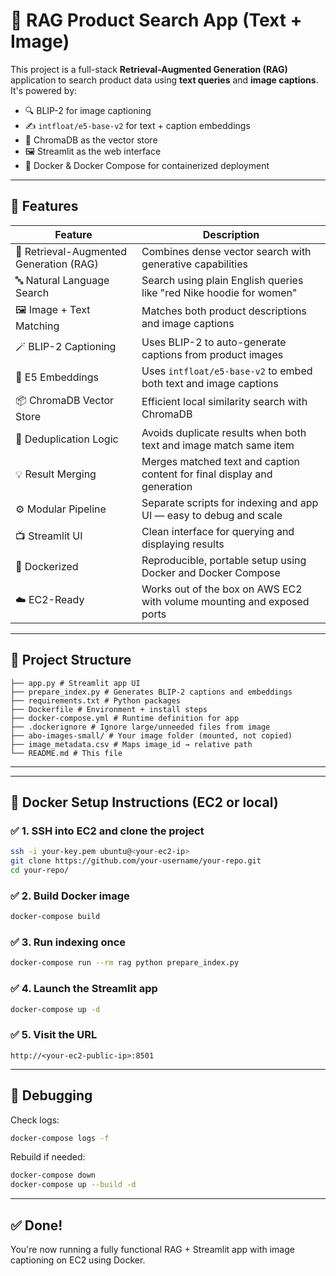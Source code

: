 # 🧠 RAG Product Search App (Text + Image)

This project is a full-stack **Retrieval-Augmented Generation (RAG)** application to search product data using **text queries** and **image captions**. It's powered by:

- 🔍 BLIP-2 for image captioning
- ✍️ `intfloat/e5-base-v2` for text + caption embeddings
- 🧠 ChromaDB as the vector store
- 🖼️ Streamlit as the web interface
- 🐳 Docker & Docker Compose for containerized deployment

---

## 📌 Features

| Feature                                 | Description                                                              |
| --------------------------------------- | ------------------------------------------------------------------------ |
| 🧠 Retrieval-Augmented Generation (RAG) | Combines dense vector search with generative capabilities                |
| 🔤 Natural Language Search              | Search using plain English queries like "red Nike hoodie for women"      |
| 🖼️ Image + Text Matching               | Matches both product descriptions and image captions                     |
| 🪄 BLIP-2 Captioning                    | Uses BLIP-2 to auto-generate captions from product images                |
| 🔎 E5 Embeddings                        | Uses `intfloat/e5-base-v2` to embed both text and image captions         |
| 📦 ChromaDB Vector Store                | Efficient local similarity search with ChromaDB                          |
| 🔁 Deduplication Logic                  | Avoids duplicate results when both text and image match same item        |
| 💡 Result Merging                       | Merges matched text and caption content for final display and generation |
| ⚙️ Modular Pipeline                     | Separate scripts for indexing and app UI — easy to debug and scale       |
| 📺 Streamlit UI                         | Clean interface for querying and displaying results                      |
| 🐳 Dockerized                           | Reproducible, portable setup using Docker and Docker Compose             |
| ☁️ EC2-Ready                            | Works out of the box on AWS EC2 with volume mounting and exposed ports   |

---

## 📁 Project Structure

```
├── app.py # Streamlit app UI
├── prepare_index.py # Generates BLIP-2 captions and embeddings
├── requirements.txt # Python packages
├── Dockerfile # Environment + install steps
├── docker-compose.yml # Runtime definition for app
├── .dockerignore # Ignore large/unneeded files from image
├── abo-images-small/ # Your image folder (mounted, not copied)
├── image_metadata.csv # Maps image_id → relative path
└── README.md # This file
```


---



---

## 🐳 Docker Setup Instructions (EC2 or local)

### ✅ 1. SSH into EC2 and clone the project

```bash
ssh -i your-key.pem ubuntu@<your-ec2-ip>
git clone https://github.com/your-username/your-repo.git
cd your-repo/
```

### ✅ 2. Build Docker image
```bash
docker-compose build
```

### ✅ 3. Run indexing once
```bash
docker-compose run --rm rag python prepare_index.py
```

### ✅ 4. Launch the Streamlit app
```bash
docker-compose up -d
```

### ✅ 5. Visit the URL
```
http://<your-ec2-public-ip>:8501
```

---

## 🧹 Debugging

Check logs:

```bash
docker-compose logs -f
```


Rebuild if needed:

```bash
docker-compose down
docker-compose up --build -d
```

---

## ✅ Done!

You're now running a fully functional RAG + Streamlit app with image captioning on EC2 using Docker.
